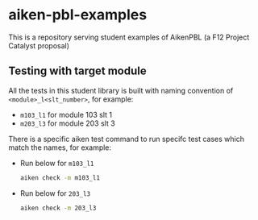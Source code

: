 # aiken-pbl-examples

This is a repository serving student examples of AikenPBL (a F12 Project Catalyst proposal)

## Testing with target module

All the tests in this student library is built with naming convention of `<module>_l<slt_number>`, for example:

- `m103_l1` for module 103 slt 1
- `m203_l3` for module 203 slt 3

There is a specific aiken test command to run specifc test cases which match the names, for example:

- Run below for `m103_l1`

  ```sh
  aiken check -m m103_l1
  ```

- Run below for `203_l3`

  ```sh
  aiken check -m 203_l3
  ```
